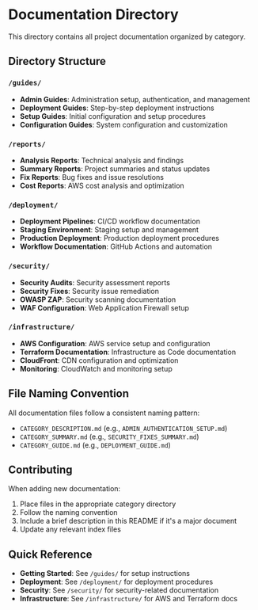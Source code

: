 # Documentation Directory

This directory contains all project documentation organized by category.

## Directory Structure

### `/guides/`
- **Admin Guides**: Administration setup, authentication, and management
- **Deployment Guides**: Step-by-step deployment instructions
- **Setup Guides**: Initial configuration and setup procedures
- **Configuration Guides**: System configuration and customization

### `/reports/`
- **Analysis Reports**: Technical analysis and findings
- **Summary Reports**: Project summaries and status updates
- **Fix Reports**: Bug fixes and issue resolutions
- **Cost Reports**: AWS cost analysis and optimization

### `/deployment/`
- **Deployment Pipelines**: CI/CD workflow documentation
- **Staging Environment**: Staging setup and management
- **Production Deployment**: Production deployment procedures
- **Workflow Documentation**: GitHub Actions and automation

### `/security/`
- **Security Audits**: Security assessment reports
- **Security Fixes**: Security issue remediation
- **OWASP ZAP**: Security scanning documentation
- **WAF Configuration**: Web Application Firewall setup

### `/infrastructure/`
- **AWS Configuration**: AWS service setup and configuration
- **Terraform Documentation**: Infrastructure as Code documentation
- **CloudFront**: CDN configuration and optimization
- **Monitoring**: CloudWatch and monitoring setup

## File Naming Convention

All documentation files follow a consistent naming pattern:
- `CATEGORY_DESCRIPTION.md` (e.g., `ADMIN_AUTHENTICATION_SETUP.md`)
- `CATEGORY_SUMMARY.md` (e.g., `SECURITY_FIXES_SUMMARY.md`)
- `CATEGORY_GUIDE.md` (e.g., `DEPLOYMENT_GUIDE.md`)

## Contributing

When adding new documentation:
1. Place files in the appropriate category directory
2. Follow the naming convention
3. Include a brief description in this README if it's a major document
4. Update any relevant index files

## Quick Reference

- **Getting Started**: See `/guides/` for setup instructions
- **Deployment**: See `/deployment/` for deployment procedures
- **Security**: See `/security/` for security-related documentation
- **Infrastructure**: See `/infrastructure/` for AWS and Terraform docs
